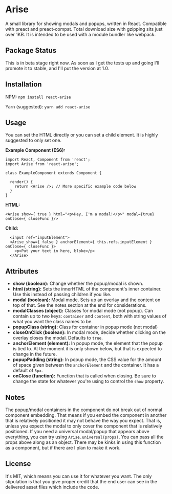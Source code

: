 Arise
=====

A small library for showing modals and popups, written in React. Compatible with preact and preact-compat. Total download size with gzipping sits just over 1KB. It is intended to be used with a module bundler like webpack.

Package Status
--------------

This is in beta stage right now. As soon as I get the tests up and going I'll promote it to stable, and I'll put the version at 1.0.  

Installation
------------

NPM: `npm install react-arise`

Yarn (suggested): `yarn add react-arise`


Usage
-----

You can set the HTML directly or you can set a child element. It is highly suggested to only set one.

**Example Component (ES6):**
```
import React, Component from 'react';
import Arise from 'react-arise';

class ExampleComponent extends Component {

  render() {
    return <Arise />; // More specific example code below
  }
}
```

**HTML:**
```
<Arise show={ true } html="<p>Hey, I'm a modal!</p>" modal={true} onClose={ closeFunc }/>
```

**Child:**
```
  <input ref="inputElement">
  <Arise show={ false } anchorElement={ this.refs.inputElement } onClose={ closeFunc }>
    <p>Put your text in here, bloke</p>
  </Arise>
```

Attributes
----------
* **show (boolean):** Change whether the popup/modal is shown.
* **html (string):** Sets the innerHTML of the component's inner container. Use this instead of passing children if you like.
* **modal (boolean):** Modal mode. Sets up an overlay and the content on top of that. See the notes section at the end for considerations.
* **modalClasses (object):** Classes for modal mode (not popup). Can contain up to two keys: `container` and `content`, both with string values of what you want the class names to be.
* **popupClass (string):** Class for container in popup mode (not modal)
* **closeOnClick (boolean):** In modal mode, decide whether clicking on the overlay closes the modal. Defaults to `true`.
* **anchorElement (element):** In popup mode, the element that the popup is tied to. At the moment it is only shown below, but that is expected to change in the future.
* **popupPadding (string):** In popup mode, the CSS value for the amount of space given between the `anchorElement` and the container. It has a default of `5px`.
* **onClose (function):** Function that is called when closing. Be sure to change the state for whatever you're using to control the `show` property. 


Notes
-----

The popup/modal containers in the component do not break out of normal component embedding. That means if you embed the component in another that is relatively positioned it may not behave the way you expect. That is, unless you expect the modal to only cover the component that is relatively positioned. If you need a universal modal/popup that appears above everything, you can try using `Arise.universal(props)`. You can pass all the props above along as an object. There may be kinks in using this function as a component, but if there are I plan to make it work.

License
-------

It's MIT, which means you can use it for whatever you want. The only stipulation is that you give proper credit that the end user can see in the delivered asset files which include the code.
